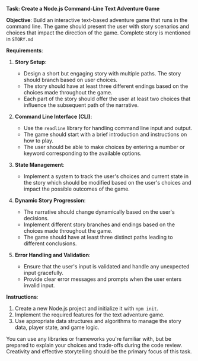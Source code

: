 **Task: Create a Node.js Command-Line Text Adventure Game**

**Objective**: Build an interactive text-based adventure game that runs in the command line. The game should present the user with story scenarios and choices that impact the direction of the game. Complete story is mentioned in `STORY.md`

**Requirements**:

1. **Story Setup**:

   - Design a short but engaging story with multiple paths. The story should branch based on user choices.
   - The story should have at least three different endings based on the choices made throughout the game.
   - Each part of the story should offer the user at least two choices that influence the subsequent path of the narrative.

2. **Command Line Interface (CLI)**:

   - Use the `readline` library for handling command line input and output.
   - The game should start with a brief introduction and instructions on how to play.
   - The user should be able to make choices by entering a number or keyword corresponding to the available options.

3. **State Management**:

   - Implement a system to track the user's choices and current state in the story which should be modified based on the user's choices and impact the possible outcomes of the game.

4. **Dynamic Story Progression**:

   - The narrative should change dynamically based on the user's decisions.
   - Implement different story branches and endings based on the choices made throughout the game.
   - The game should have at least three distinct paths leading to different conclusions.

5. **Error Handling and Validation**:

   - Ensure that the user's input is validated and handle any unexpected input gracefully.
   - Provide clear error messages and prompts when the user enters invalid input.

**Instructions**:

1. Create a new Node.js project and initialize it with `npm init`.
2. Implement the required features for the text adventure game.
3. Use appropriate data structures and algorithms to manage the story data, player state, and game logic.

You can use any libraries or frameworks you're familiar with, but be prepared to explain your choices and trade-offs during the code review. Creativity and effective storytelling should be the primary focus of this task.
